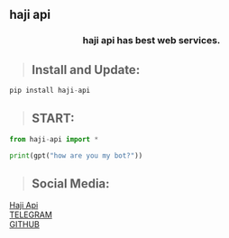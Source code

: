 ## haji api

<h3 align="center">haji api has best web services.</h3>

> ## Install and Update:
```python
pip install haji-api
```

> ## START:
```python
from haji-api import *

print(gpt("how are you my bot?"))
```

> ## Social Media:
<a href="https://t.me/HajiApi">Haji Api</a><br>
<a href="https://t.me/persian_py">TELEGRAM</a><br>
<a href="https://github.com/Erfan-Bafandeh/pyrotel">GITHUB</a>
